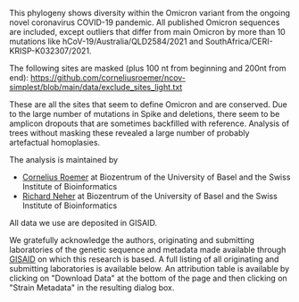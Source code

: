 This phylogeny shows diversity within the Omicron variant from the ongoing novel coronavirus COVID-19 pandemic.
All published Omicron sequences are included, except outliers that differ from main Omicron by more than 10 mutations like hCoV-19/Australia/QLD2584/2021 and SouthAfrica/CERI-KRISP-K032307/2021.

The following sites are masked (plus 100 nt from beginning and 200nt from end): https://github.com/corneliusroemer/ncov-simplest/blob/main/data/exclude_sites_light.txt

These are all the sites that seem to define Omicron and are conserved. Due to the large number of mutations in Spike and deletions, there seem to be amplicon dropouts that are sometimes backfilled with reference. Analysis of trees without masking these revealed a large number of probably artefactual homoplasies.

The analysis is maintained by

* [Cornelius Roemer](https://neherlab.org) at Biozentrum of the University of Basel and the Swiss Institute of Bioinformatics
* [Richard Neher](https://neherlab.org) at Biozentrum of the University of Basel and the Swiss Institute of Bioinformatics

All data we use are deposited in GISAID.

We gratefully acknowledge the authors, originating and submitting laboratories of the genetic sequence and metadata made available through [GISAID](https://gisaid.org) on which this research is based. A full listing of all originating and submitting laboratories is available below. An attribution table is available by clicking on "Download Data" at the bottom of the page and then clicking on "Strain Metadata" in the resulting dialog box.
